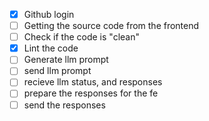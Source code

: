 - [x] Github login
- [ ] Getting the source code from the frontend
- [ ] Check if the code is "clean"
- [x] Lint the code
- [ ] Generate llm prompt
- [ ] send llm prompt
- [ ] recieve llm status, and responses
- [ ] prepare the responses for the fe
- [ ] send the responses